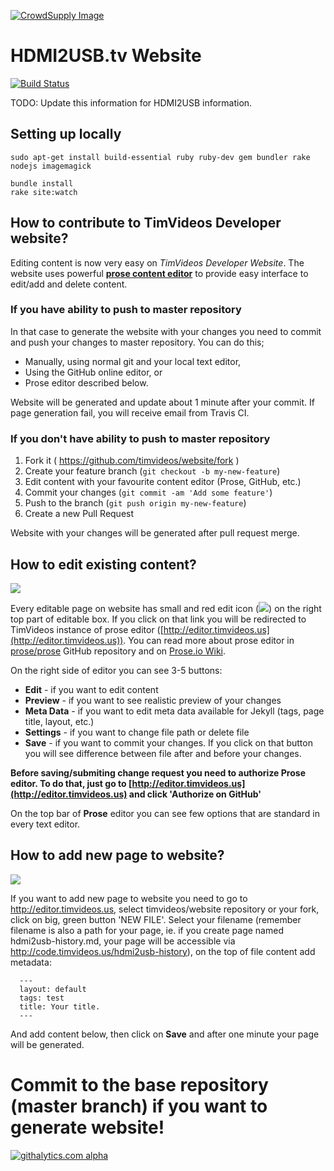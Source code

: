[![CrowdSupply Image](http://planet.timvideos.us/numato-opsis-crowdfunding-campaign-master/badge.png)](https://www.crowdsupply.com/numato-lab/opsis)

# HDMI2USB.tv Website

[![Build Status](https://travis-ci.org/timvideos/hdmi2usb.tv.svg?branch=master)](https://travis-ci.org/timvideos/hdmi2usb.tv)

TODO: Update this information for HDMI2USB information.

## Setting up locally

```
sudo apt-get install build-essential ruby ruby-dev gem bundler rake nodejs imagemagick

bundle install
rake site:watch
```

## How to contribute to TimVideos Developer website?

Editing content is now very easy on _TimVideos Developer Website_. The website uses powerful [**prose content editor**](prose.io) to provide easy interface to edit/add and delete content.

### If you have ability to push to master repository

In that case to generate the website with your changes you need to commit and push your changes to master repository. You can do this;
 * Manually, using normal git and your local text editor,
 * Using the GitHub online editor, or
 * Prose editor described below.

Website will be generated and update about 1 minute after your commit. If page generation fail, you will receive email from Travis CI.

### If you don't have ability to push to master repository

1. Fork it ( <https://github.com/timvideos/website/fork> )
2. Create your feature branch (`git checkout -b my-new-feature`)
3. Edit content with your favourite content editor (Prose, GitHub, etc.)
4. Commit your changes (`git commit -am 'Add some feature'`)
5. Push to the branch (`git push origin my-new-feature`)
6. Create a new Pull Request

Website with your changes will be generated after pull request merge.

## How to edit existing content?

![](http://drive.google.com/uc?export=view&id=0B01dRm0dflH1U3gydHhQclNzdWc)

Every editable page on website has small and red edit icon (![](http://drive.google.com/uc?export=view&id=0B01dRm0dflH1TzQxRnM3RnlyZ1U)) on the right top part of editable box. If you click on that link you will be redirected to TimVideos instance of prose editor ([http://editor.timvideos.us](http://editor.timvideos.us)). You can read more about prose editor in [prose/prose](http://github.com/prose/prose) GitHub repository and on [Prose.io Wiki](https://github.com/prose/prose/wiki).

On the right side of editor you can see 3-5 buttons:
- **Edit** - if you want to edit content
- **Preview** - if you want to see realistic preview of your changes
- **Meta Data** - if you want to edit meta data available for Jekyll (tags, page title, layout, etc.)
- **Settings** - if you want to change file path or delete file
- **Save** - if you want to commit your changes. If you click on that button you will see difference between file after and before your changes.

**Before saving/submiting change request you need to authorize Prose editor. To do that, just go to [http://editor.timvideos.us](http://editor.timvideos.us) and click 'Authorize on GitHub'**

On the top bar of **Prose** editor you can see few options that are standard in every text editor.

## How to add new page to website?

![](http://drive.google.com/uc?export=view&id=0B01dRm0dflH1eEthUldnNFl4Ym8)

If you want to add new page to website you need to go to <http://editor.timvideos.us>, select timvideos/website repository or your fork, click on big, green button 'NEW FILE'.
Select your filename (remember filename is also a path for your page, ie. if you create page named hdmi2usb-history.md, your page will be accessible via http://code.timvideos.us/hdmi2usb-history), on the top of file content add metadata:

      ---
      layout: default
      tags: test
      title: Your title.
      ---

And add content below, then click on **Save** and after one minute your page will be generated.

# Commit to the base repository (master branch) if you want to generate website!

[![githalytics.com alpha](https://cruel-carlota.pagodabox.com/9f3b89d7feac43bbbd791b9313d2e7e3 "githalytics.com")](http://githalytics.com/github.com/timvideos)
